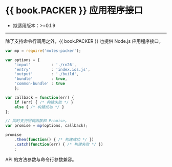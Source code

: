 #	{{ book.PACKER }} 应用程序接口
*   拟适用版本：>=0.1.9

---

除了支持命令行调用之外，{{ book.PACKER }} 也提供 Node.js 应用程序接口。

```javascript
var mp = require('moles-packer');

var options = {
	'input'         : './rn26',
	'entry'         : 'index.ios.js',
	'output'        : './build',
	'bundle'        : true,
	'common-bundle' : true
	};

var callback = function(err) {
    if (err) { /* 构建失败 */ }
    else { /* 构建成功 */ }
};

// 同时支持回调函数和 Promise。
var promise = mp(options, callback);

promise
    .then(function() { /* 构建成功 */ })
    .catch(function(err) { /* 构建失败 */ })
    ;
```

API 的方法参数与命令行参数兼容。
